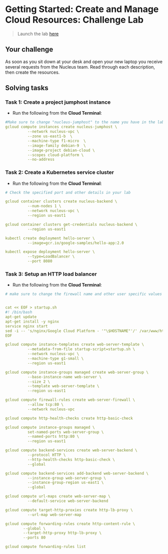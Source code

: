 # Getting Started: Create and Manage Cloud Resources: Challenge Lab

> Launch the lab [here](https://google.qwiklabs.com/focuses/10258?parent=catalog)

## Your challenge

As soon as you sit down at your desk and open your new laptop you receive several requests from the Nucleus team. Read through each description, then create the resources.

## Solving tasks

### Task 1: Create a project jumphost instance

* Run the following from the **Cloud Terminal**:

```yaml
#Make sure to change "nucleus-jumphost" to the name you have in the lab , proly nucleus-jumphost-[a number]
gcloud compute instances create nucleus-jumphost \    
          --network nucleus-vpc \
          --zone us-east1-b  \
          --machine-type f1-micro  \
          --image-family debian-9  \
          --image-project debian-cloud \
          --scopes cloud-platform \
          --no-address
```

### Task 2: Create a Kubernetes service cluster

* Run the following from the **Cloud Terminal**:

```yaml
# Check the specified port and other details in your lab

gcloud container clusters create nucleus-backend \
          --num-nodes 1 \
          --network nucleus-vpc \
          --region us-east1

gcloud container clusters get-credentials nucleus-backend \
          --region us-east1

kubectl create deployment hello-server \
          --image=gcr.io/google-samples/hello-app:2.0

kubectl expose deployment hello-server \
          --type=LoadBalancer \
          --port 8080
```

### Task 3: Setup an HTTP load balancer

* Run the following from the **Cloud Terminal**:
```yaml
# make sure to change the firewall name and other user specific values


cat << EOF > startup.sh
#! /bin/bash
apt-get update
apt-get install -y nginx
service nginx start
sed -i -- 's/nginx/Google Cloud Platform - '"\$HOSTNAME"'/' /var/www/html/index.nginx-debian.html
EOF

gcloud compute instance-templates create web-server-template \
          --metadata-from-file startup-script=startup.sh \
          --network nucleus-vpc \
          --machine-type g1-small \
          --region us-east1

gcloud compute instance-groups managed create web-server-group \
          --base-instance-name web-server \
          --size 2 \
          --template web-server-template \
          --region us-east1

gcloud compute firewall-rules create web-server-firewall \
          --allow tcp:80 \
          --network nucleus-vpc

gcloud compute http-health-checks create http-basic-check

gcloud compute instance-groups managed \
          set-named-ports web-server-group \
          --named-ports http:80 \
          --region us-east1

gcloud compute backend-services create web-server-backend \
          --protocol HTTP \
          --http-health-checks http-basic-check \
          --global

gcloud compute backend-services add-backend web-server-backend \
          --instance-group web-server-group \
          --instance-group-region us-east1 \
          --global

gcloud compute url-maps create web-server-map \
          --default-service web-server-backend

gcloud compute target-http-proxies create http-lb-proxy \
          --url-map web-server-map

gcloud compute forwarding-rules create http-content-rule \
        --global \
        --target-http-proxy http-lb-proxy \
        --ports 80

gcloud compute forwarding-rules list
```
